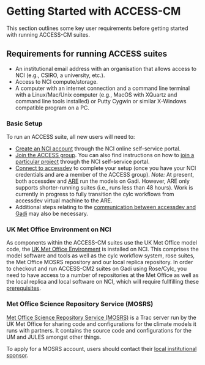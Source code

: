 # Getting Started with ACCESS-CM
This section outlines some key user requirements before getting started with running ACCESS-CM suites.

## Requirements for running ACCESS suites 

- An institutional email address with an organisation that allows access to NCI (e.g., CSIRO, a university, etc.).
- Access to NCI compute/storage.
- A computer with an internet connection and a command line terminal with a Linux/Mac/Unix computer (e.g., MacOS with XQuartz and command line tools installed) or Putty Cygwin or similar X-Windows compatible program on a PC. 

### Basic Setup 
To run an ACCESS suite, all new users will need to:

- [Create an NCI account](https://opus.nci.org.au/display/Help/How+to+create+an+NCI+user+account) through the NCI online self-service portal.
- [Join the ACCESS group](https://my.nci.org.au/mancini/project/access/join). You can also find instructions on how to [join a particular project](https://opus.nci.org.au/display/Help/How+to+connect+to+a+project) through the NCI self-service portal. 
- [Connect to accessdev](https://accessdev.nci.org.au/trac/wiki/GettingConnected) to complete your setup (once you have your NCI credentials and are a member of the ACCESS group). 
*Note:* At present, both accessdev and [ARE](https://opus.nci.org.au/display/Help/ARE+User+Guide) run the models on Gadi. However, ARE only supports shorter-running suites (i.e., runs less than 48 hours). Work is currently in progress to fully transition the cylc workflows from accessdev virtual machine to the ARE.
- Additional steps relating to the [communication between accessdev and Gadi](https://accessdev.nci.org.au/trac/wiki/gadi) may also be necessary. 

### UK Met Office Environment on NCI
As components within the ACCESS-CM suites use the UK Met Office model code, the [UK Met Office Environment](https://opus.nci.org.au/display/DAE/UK+Met+Office+Environment+on+NCI) is installed on NCI. This comprises the model software and tools as well as the cylc workflow system, rose suites, the Met Office MOSRS repository and our local replica repository. In order to checkout and run ACCESS-CM2 suites on Gadi using Rose/Cylc, you need to have access to a number of repositories at the Met Office as well as the local replica and local software on NCI, which will require fullfilling these [prerequisites](https://opus.nci.org.au/display/DAE/UK+Met+Office+environment+prerequisites).

### Met Office Science Repository Service (MOSRS)
[Met Office Science Repository Service (MOSRS)](https://code.metoffice.gov.uk) is a Trac server run by the UK Met Office for sharing code and configurations for the climate models it runs with partners. It contains the source code and configurations for the UM and JULES amongst other things.

To apply for a MOSRS account, users should contact their [local institutional sponsor](https://opus.nci.org.au/display/DAE/UK+Met+Office+environment+prerequisites).



